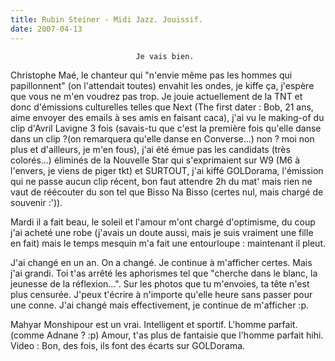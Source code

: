 ```yaml
---
title: Rubin Steiner - Midi Jazz. Jouissif.
date: 2007-04-13
---
```





                                Je vais bien.
Christophe Maé, le chanteur qui "n'envie même pas les hommes qui papillonnent" (on l'attendait toutes) envahit les ondes, je kiffe ça, j'espère que vous ne m'en voudrez pas trop.
Je jouie actuellement de la TNT et donc d'émissions culturelles telles que Next (The first dater : Bob, 21 ans, aime envoyer des emails à ses amis en faisant caca), j'ai vu le making-of du clip d'Avril Lavigne 3 fois (savais-tu que c'est la première fois qu'elle danse dans un clip ?(on remarquera qu'elle danse en Converse...) non ? moi non plus et d'ailleurs, je m'en fous), j'ai été émue pas les candidats (très colorés...) éliminés de la Nouvelle Star qui s'exprimaient sur W9 (M6 à l'envers, je viens de piger tkt) et SURTOUT, j'ai kiffé GOLDorama, l'émission qui ne passe aucun clip récent, bon faut attendre 2h du mat' mais rien ne vaut de réécouter du son tel que Bisso Na Bisso (certes nul, mais chargé de souvenir :')).

Mardi il a fait beau, le soleil et l'amour m'ont chargé d'optimisme, du coup j'ai acheté une robe (j'avais un doute aussi, mais je suis vraiment une fille en fait) mais le temps mesquin m'a fait une entourloupe : maintenant il pleut.

J'ai changé en un an. On a changé. Je continue à m'afficher certes. Mais j'ai grandi. Toi t'as arrêté les aphorismes tel que "cherche dans le blanc, la jeunesse de la réflexion...". Sur les photos que tu m'envoies, ta tête n'est plus censurée. J'peux t'écrire à n'importe qu'elle heure sans passer pour une conne.
J'ai changé mais effectivement, je continue de m'afficher :p.

Mahyar Monshipour est un vrai. Intelligent et sportif. L'homme parfait. (comme Adnane ? :p)
Amour, t'as plus de fantaisie que l'homme parfait hihi.
Video : Bon, des fois, ils font des écarts sur GOLDorama.
            
